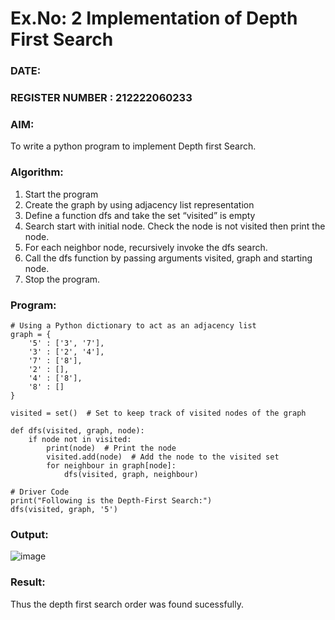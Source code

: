 # Ex.No: 2  Implementation of Depth First Search
### DATE:                                                                            
### REGISTER NUMBER : 212222060233
### AIM: 
To write a python program to implement Depth first Search. 
### Algorithm:
1. Start the program
2. Create the graph by using adjacency list representation
3. Define a function dfs and take the set “visited” is empty 
4. Search start with initial node. Check the node is not visited then print the node.
5. For each neighbor node, recursively invoke the dfs search.
6. Call the dfs function by passing arguments visited, graph and starting node.
7. Stop the program.
### Program:
```
# Using a Python dictionary to act as an adjacency list
graph = {
    '5' : ['3', '7'],
    '3' : ['2', '4'],
    '7' : ['8'],
    '2' : [],
    '4' : ['8'],
    '8' : []
}

visited = set()  # Set to keep track of visited nodes of the graph

def dfs(visited, graph, node):
    if node not in visited:
        print(node)  # Print the node
        visited.add(node)  # Add the node to the visited set
        for neighbour in graph[node]:
            dfs(visited, graph, neighbour)

# Driver Code
print("Following is the Depth-First Search:")
dfs(visited, graph, '5')
```

### Output:
![image](https://github.com/user-attachments/assets/46dbd906-a00f-45da-a6c8-d3ae8effb6c9)

### Result:
Thus the depth first search order was found sucessfully.
